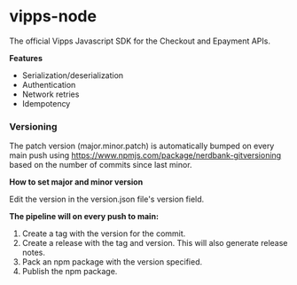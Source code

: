 # vipps-node
The official Vipps Javascript SDK for the Checkout and Epayment APIs.

**Features**

- Serialization/deserialization
- Authentication
- Network retries
- Idempotency

### Versioning

The patch version (major.minor.patch) is automatically bumped on every main push using https://www.npmjs.com/package/nerdbank-gitversioning based on the number of commits since last minor.

**How to set major and minor version**

Edit the version in the version.json file's version field.

**The pipeline will on every push to main:**

1. Create a tag with the version for the commit.
2. Create a release with the tag and version. This will also generate release notes.
3. Pack an npm package with the version specified.
4. Publish the npm package.

